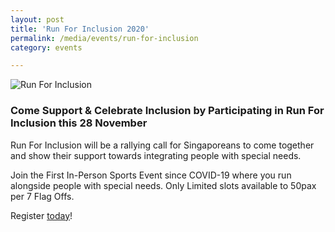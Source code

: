 ```yaml
---
layout: post
title: 'Run For Inclusion 2020'
permalink: /media/events/run-for-inclusion
category: events

---
```



![Run For Inclusion](/images/Run_For_Inclusion.jpg)

### Come Support & Celebrate Inclusion by Participating in Run For Inclusion this 28 November

Run For Inclusion will be a rallying call for Singaporeans to come together and show their support towards integrating people with special needs.

Join the First In-Person Sports Event since COVID-19 where you run alongside people with special needs. Only Limited slots available to 50pax per 7 Flag Offs.

Register [today](https://runninghour.com/registration)!

